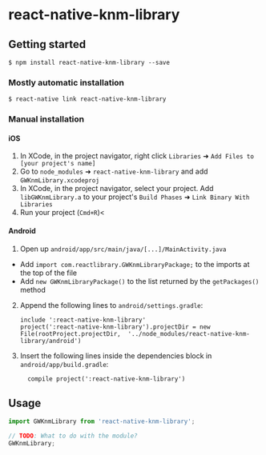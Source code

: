 
# react-native-knm-library

## Getting started

`$ npm install react-native-knm-library --save`

### Mostly automatic installation

`$ react-native link react-native-knm-library`

### Manual installation


#### iOS

1. In XCode, in the project navigator, right click `Libraries` ➜ `Add Files to [your project's name]`
2. Go to `node_modules` ➜ `react-native-knm-library` and add `GWKnmLibrary.xcodeproj`
3. In XCode, in the project navigator, select your project. Add `libGWKnmLibrary.a` to your project's `Build Phases` ➜ `Link Binary With Libraries`
4. Run your project (`Cmd+R`)<

#### Android

1. Open up `android/app/src/main/java/[...]/MainActivity.java`
  - Add `import com.reactlibrary.GWKnmLibraryPackage;` to the imports at the top of the file
  - Add `new GWKnmLibraryPackage()` to the list returned by the `getPackages()` method
2. Append the following lines to `android/settings.gradle`:
  	```
  	include ':react-native-knm-library'
  	project(':react-native-knm-library').projectDir = new File(rootProject.projectDir, 	'../node_modules/react-native-knm-library/android')
  	```
3. Insert the following lines inside the dependencies block in `android/app/build.gradle`:
  	```
      compile project(':react-native-knm-library')
  	```


## Usage
```javascript
import GWKnmLibrary from 'react-native-knm-library';

// TODO: What to do with the module?
GWKnmLibrary;
```
  